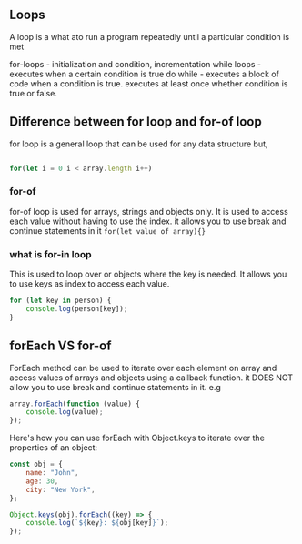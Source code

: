 ## Loops

A loop is a what ato run a program repeatedly until a particular condition is met

for-loops - initialization and condition, incrementation
while loops - executes when a certain condition is true
do while - executes a block of code when a condition is true. executes at least once whether condition is true or false.

## Difference between for loop and for-of loop

for loop is a general loop that can be used for any data structure but,
```javascript

for(let i = 0 i < array.length i++)
```

### for-of

for-of loop is used for arrays, strings and objects only. It is used to access each value without having to use the index. it allows you to use break and continue statements in it
`for(let value of array){}`

### what is for-in loop

This is used to loop over or objects where the key is needed. It allows you to use keys as index to access each value.

```javascript
for (let key in person) {
	console.log(person[key]);
}
```

## forEach VS for-of

ForEach method can be used to iterate over each element on array and access values of arrays and objects using a callback function. it DOES NOT allow you to use break and continue statements in it.
e.g

```javascript
array.forEach(function (value) {
	console.log(value);
});
```

Here's how you can use forEach with Object.keys to iterate over the properties of an object:

```javascript
const obj = {
	name: "John",
	age: 30,
	city: "New York",
};

Object.keys(obj).forEach((key) => {
	console.log(`${key}: ${obj[key]}`);
});
```
